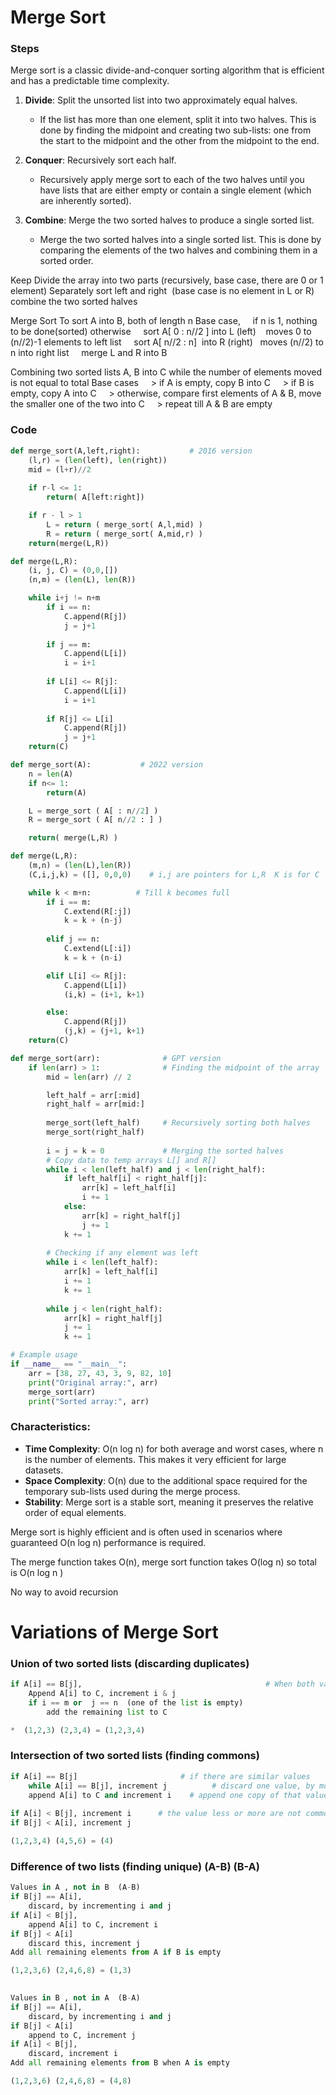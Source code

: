 # Merge Sort

### Steps
Merge sort is a classic divide-and-conquer sorting algorithm that is efficient and has a predictable time complexity.

1. **Divide**:  Split the unsorted list into two approximately equal halves.
    - If the list has more than one element, split it into two halves. This is done by finding the midpoint and creating two sub-lists: one from the start to the midpoint and the other from the midpoint to the end.

2. **Conquer**:  Recursively sort each half.
    - Recursively apply merge sort to each of the two halves until you have lists that are either empty or contain a single element (which are inherently sorted).

3. **Combine**:  Merge the two sorted halves to produce a single sorted list.
    - Merge the two sorted halves into a single sorted list. This is done by comparing the elements of the two halves and combining them in a sorted order.

Keep Divide the array into two parts (recursively, base case, there are 0 or 1 element)
Separately sort left and right  (base case is no element in L or R)
combine the two sorted halves


Merge Sort
To sort A into B, both of length n
Base case,
    if n is 1, nothing to be done(sorted)
otherwise
    sort A[ 0 : n//2 ] into L (left)    moves 0 to (n//2)-1 elements to left list
    sort A[ n//2 : n]  into R (right)   moves (n//2) to n into right list
    merge L and R into B

Combining two sorted lists A, B into C
	while the number of elements moved is not equal to total
	Base cases
    > if A is empty, copy B into C
    > if B is empty, copy A into C
    > otherwise, compare first elements of A & B, move the smaller one of the two into C
    > repeat till A & B are empty

### Code
```python
def merge_sort(A,left,right):           # 2016 version
	(l,r) = (len(left), len(right))
	mid = (l+r)//2
			
	if r-l <= 1:
		return( A[left:right])

	if r - l > 1 
		L = return ( merge_sort( A,l,mid) )
		R = return ( merge_sort( A,mid,r) )
	return(merge(L,R))

def merge(L,R):
	(i, j, C) = (0,0,[])
	(n,m) = (len(L), len(R))

	while i+j != n+m 
		if i == n:
			C.append(R[j])
			j = j+1
	
		if j == m:
			C.append(L[i])
			i = i+1
	
		if L[i] <= R[j]:
			C.append(L[i])
			i = i+1
	
		if R[j] <= L[i]
			C.append(R[j])
			j = j+1
	return(C)
```

```python
def merge_sort(A):           # 2022 version
	n = len(A)
	if n<= 1:
		return(A)

	L = merge_sort ( A[ : n//2] )
	R = merge_sort ( A[ n//2 : ] )

	return( merge(L,R) )

def merge(L,R):
	(m,n) = (len(L),len(R))
	(C,i,j,k) = ([], 0,0,0)    # i,j are pointers for L,R  K is for C

	while k < m+n:          # Till k becomes full
		if i == m:
			C.extend(R[:j])
			k = k + (n-j)
			
		elif j == n:
			C.extend(L[:i])
			k = k + (n-i)

		elif L[i] <= R[j]:
			C.append(L[i])
			(i,k) = (i+1, k+1)

		else:
			C.append(R[j])
			(j,k) = (j+1, k+1)
	return(C)
```


```python
def merge_sort(arr):              # GPT version
    if len(arr) > 1:              # Finding the midpoint of the array
        mid = len(arr) // 2

		left_half = arr[:mid] 
		right_half = arr[mid:]
		
        merge_sort(left_half)     # Recursively sorting both halves
        merge_sort(right_half)
        
        i = j = k = 0             # Merging the sorted halves
        # Copy data to temp arrays L[] and R[]
        while i < len(left_half) and j < len(right_half):
            if left_half[i] < right_half[j]:
                arr[k] = left_half[i]
                i += 1
            else:
                arr[k] = right_half[j]
                j += 1
            k += 1
        
        # Checking if any element was left
        while i < len(left_half):
            arr[k] = left_half[i]
            i += 1
            k += 1
        
        while j < len(right_half):
            arr[k] = right_half[j]
            j += 1
            k += 1

# Example usage
if __name__ == "__main__":
    arr = [38, 27, 43, 3, 9, 82, 10]
    print("Original array:", arr)
    merge_sort(arr)
    print("Sorted array:", arr)

```

### Characteristics:
- **Time Complexity**: O(n log n) for both average and worst cases, where n is the number of elements. This makes it very efficient for large datasets.
- **Space Complexity**: O(n) due to the additional space required for the temporary sub-lists used during the merge process.
- **Stability**: Merge sort is a stable sort, meaning it preserves the relative order of equal elements.

Merge sort is highly efficient and is often used in scenarios where guaranteed O(n log n) performance is required.

The merge function takes O(n), merge sort function takes O(log n)
so total is O(n log n )

No way to avoid recursion


# Variations of Merge Sort

### Union of two sorted lists (discarding duplicates)
```python
if A[i] == B[j],                                         # When both values are equal, add one value.
	Append A[i] to C, increment i & j
    if i == m or  j == n  (one of the list is empty)
		add the remaining list to C

*  (1,2,3) (2,3,4) = (1,2,3,4)
```
### Intersection of two sorted lists (finding commons)
```python
if A[i] == B[j]                       # if there are similar values
    while A[i] == B[j], increment j          # discard one value, by moving in one list
    append A[i] to C and increment i    # append one copy of that value and then move
    
if A[i] < B[j], increment i      # the value less or more are not common, move on in that list
if B[j] < A[i], increment j              

(1,2,3,4) (4,5,6) = (4)
```
### Difference of two lists (finding unique) (A-B) (B-A)

```python
Values in A , not in B  (A-B)
if B[j] == A[i],
    discard, by incrementing i and j
if A[i] < B[j],
    append A[i] to C, increment i
if B[j] < A[i]
    discard this, increment j
Add all remaining elements from A if B is empty

(1,2,3,6) (2,4,6,8) = (1,3) 

  
Values in B , not in A  (B-A)
if B[j] == A[i],
    discard, by incrementing i and j
if B[j] < A[i]
    append to C, increment j  
if A[i] < B[j],
    discard, increment i
Add all remaining elements from B when A is empty

(1,2,3,6) (2,4,6,8) = (4,8)

```